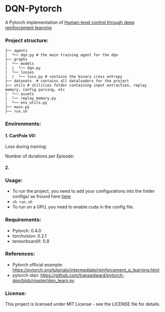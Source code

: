 # DQN-Pytorch
A Pytorch implementation of [Human-level control through deep reinforcement learning](https://www.nature.com/articles/nature14236)

### Project structure:
```
├── agents
|  └── dqn.py # the main training agent for the dqn
├── graphs
|  └── models
|  |  └── dqn.py
|  └── losses
|  |  └── loss.py # contains the binary cross entropy
├── datasets  # contains all dataloaders for the project
├── utils # utilities folder containing input extraction, replay memory, config parsing, etc
|  └── assets
|  └── replay_memory.py
|  └── env_utils.py
├── main.py
├── run.sh
```

### Environments:
#### 1. CartPole V0:
Loss during training:

Number of durations per Episode:
#### 2.
### Usage:
- To run the project, you need to add your configurations into the folder configs/ as fround here [here](https://github.com/hagerrady13/DCGAN-Pytorch/blob/master/configs/dqn_exp.json)
- ``` sh run.sh ```
- To run on a GPU, you need to enable cuda in the config file.


### Requirements:
- Pytorch: 0.4.0
- torchvision: 0.2.1
- tensorboardX: 0.8


### References:
- Pytorch official example: https://pytorch.org/tutorials/intermediate/reinforcement_q_learning.html
- pytorch-dqn: https://github.com/transedward/pytorch-dqn/blob/master/dqn_learn.py

### License:
This project is licensed under MIT License - see the LICENSE file for details.